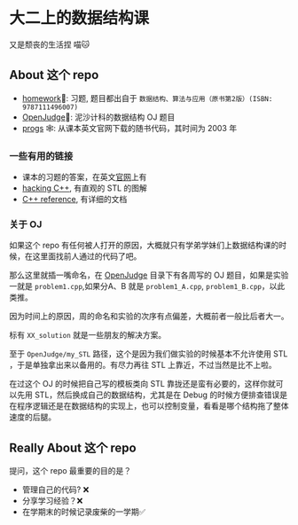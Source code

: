 # 大二上的数据结构课

又是颓丧的生活捏 喵🐱

## About 这个 repo

- [homework](homework)🐣: 习题, 题目都出自于 `数据结构、算法与应用（原书第2版）(ISBN: 9787111496007)`
- [OpenJudge](OpenJudge)🥕: 泥沙计科的数据结构 OJ 题目
- [progs](progs.tar.gz) 🕸: 从课本英文官网下载的随书代码，其时间为 2003 年

### 一些有用的链接

- 课本的习题的答案，在英文[官网](https://www.cise.ufl.edu/~sahni/dsaac/view.htm)上有
- [hacking C++](https://hackingcpp.com/), 有直观的 STL 的图解
- [C++ reference](https://en.cppreference.com/w/), 有详细的文档

### 关于 OJ

如果这个 repo 有任何被人打开的原因，大概就只有学弟学妹们上数据结构课的时候，在这里面找前人通过的代码了吧。

那么这里就插一嘴命名，在 [OpenJudge](OpenJudge) 目录下有各周写的 OJ 题目，如果是实验一就是 `problem1.cpp`,如果分A、B 就是 `problem1_A.cpp`, `problem1_B.cpp`，以此类推。

因为时间上的原因，周的命名和实验的次序有点偏差，大概前者一般比后者大一。

标有 `XX_solution` 就是一些朋友的解决方案。

至于 `OpenJudge/my_STL` 路径，这个是因为我们做实验的时候基本不允许使用 STL ，于是单独拿出来以备用的。有尽力再往 STL 上靠近，不过当然是比不上啦。

在过这个 OJ 的时候把自己写的模板类向 STL 靠拢还是蛮有必要的，这样你就可以先用 STL，然后换成自己的数据结构，尤其是在 Debug 的时候方便排查错误是在程序逻辑还是在数据结构的实现上，也可以控制变量，看看是哪个结构拖了整体速度的后腿。

## Really About 这个 repo

提问，这个 repo 最重要的目的是？

- 管理自己的代码? ❌
- 分享学习经验？❌
- 在学期末的时候记录废柴的一学期✅
